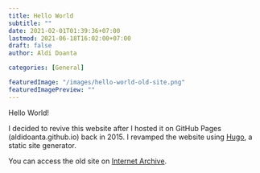```yaml
---
title: Hello World
subtitle: ""
date: 2021-02-01T01:39:36+07:00
lastmod: 2021-06-18T16:02:00+07:00
draft: false
author: Aldi Doanta

categories: [General]

featuredImage: "/images/hello-world-old-site.png"
featuredImagePreview: ""
---
```


Hello World!

I decided to revive this website after I hosted it on GitHub Pages (aldidoanta.github.io) back in 2015. I revamped the website using [Hugo](https://gohugo.io/), a static site generator.

You can access the old site on [Internet Archive](https://web.archive.org/web/20210120222952/https://aldidoanta.github.io/).
